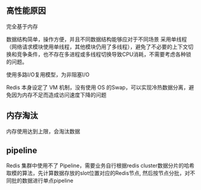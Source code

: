 ## 高性能原因

完全基于内存

数据结构简单，操作方便，并且不同数据结构能够应对于不同场景
采用单线程（网络请求模块使用单线程，其他模块仍用了多线程），避免了不必要的上下文切换和竞争条件，也不存在多进程或多线程切换导致CPU消耗，不需要考虑各种锁的问题。

使用多路I/O复用模型，为非阻塞I/O

Redis 本身设定了 VM 机制，没有使用 OS 的Swap，可以实现冷热数据分离，避免因为内存不足而造成访问速度下降的问题

## 内存淘汰

内存使用达到上限，会淘汰数据

## pipeline

Redis 集群中使用不了 Pipeline，需要业务自行根据redis cluster数据分片的哈希取模的算法，先计算数据存放的slot位置对应的Redis节点, 然后按节点分批，对不同批的数据进行单点pipeline
